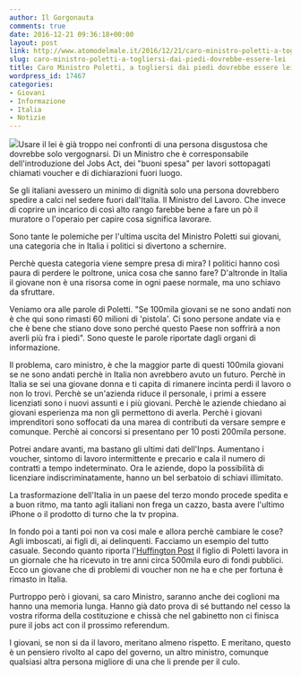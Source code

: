 ```yaml
---
author: Il Gorgonauta
comments: true
date: 2016-12-21 09:36:18+00:00
layout: post
link: http://www.atomodelmale.it/2016/12/21/caro-ministro-poletti-a-togliersi-dai-piedi-dovrebbe-essere-lei/
slug: caro-ministro-poletti-a-togliersi-dai-piedi-dovrebbe-essere-lei
title: Caro Ministro Poletti, a togliersi dai piedi dovrebbe essere lei
wordpress_id: 17467
categories:
- Giovani
- Informazione
- Italia
- Notizie
---
```


![](http://www.atomodelmale.it/wp-content/uploads/2016/12/Voucher-lavoro-300x99.jpg)Usare il lei è già troppo nei confronti di una persona disgustosa che dovrebbe solo vergognarsi. Di un Ministro che è corresponsabile dell'introduzione del Jobs Act, dei "buoni spesa" per lavori sottopagati chiamati voucher e di dichiarazioni fuori luogo.

Se gli italiani avessero un minimo di dignità solo una persona dovrebbero spedire a calci nel sedere fuori dall'Italia. Il Ministro del Lavoro. Che invece di coprire un incarico di così alto rango farebbe bene a fare un pò il muratore o l'operaio per capire cosa significa lavorare.


Sono tante le polemiche per l'ultima uscita del Ministro Poletti sui giovani, una categoria che in Italia i politici si divertono a schernire.

Perchè questa categoria viene sempre presa di mira? I politici hanno così paura di perdere le poltrone, unica cosa che sanno fare? D'altronde in Italia il giovane non è una risorsa come in ogni paese normale, ma uno schiavo da sfruttare.

Veniamo ora alle parole di Poletti. "Se 100mila giovani se ne sono andati non è che qui sono rimasti 60 milioni di 'pistola'. Ci sono persone andate via e che è bene che stiano dove sono perché questo Paese non soffrirà a non averli più fra i piedi". Sono queste le parole riportate dagli organi di informazione.

Il problema, caro ministro, è che la maggior parte di questi 100mila giovani se ne sono andati perchè in Italia non avrebbero avuto un futuro. Perchè in Italia se sei una giovane donna e ti capita di rimanere incinta perdi il lavoro o non lo trovi. Perchè se un'azienda riduce il personale, i primi a essere licenziati sono i nuovi assunti e i più giovani. Perchè le aziende chiedano ai giovani esperienza ma non gli permettono di averla. Perchè i giovani imprenditori sono soffocati da una marea di contributi da versare sempre e comunque. Perchè ai concorsi si presentano per 10 posti 200mila persone.

Potrei andare avanti, ma bastano gli ultimi dati dell'Inps. Aumentano i voucher, sintomo di lavoro intermittente e precario e cala il numero di contratti a tempo indeterminato. Ora le aziende, dopo la possibilità di licenziare indiscriminatamente, hanno un bel serbatoio di schiavi illimitato.

La trasformazione dell'Italia in un paese del terzo mondo procede spedita e a buon ritmo, ma tanto agli italiani non frega un cazzo, basta avere l'ultimo iPhone o il prodotto di turno che la tv propina.

In fondo poi a tanti poi non va cosi male e allora perchè cambiare le cose? Agli imboscati, ai figli di, ai delinquenti. Facciamo un esempio del tutto casuale. Secondo quanto riporta l'[Huffington Post](http://www.huffingtonpost.it/2016/12/20/figlio-poletti-giornale-soldi-pubblici_n_13747656.html?utm_hp_ref=italy) il figlio di Poletti lavora in un giornale che ha ricevuto in tre anni circa 500mila euro di fondi pubblici. Ecco un giovane che di problemi di voucher non ne ha e che per fortuna è rimasto in Italia.

Purtroppo però i giovani, sa caro Ministro, saranno anche dei coglioni ma hanno una memoria lunga. Hanno già dato prova di sé buttando nel cesso la vostra riforma della costituzione e chissà che nel gabinetto non ci finisca pure il jobs act con il prossimo referendum.

I giovani, se non si da il lavoro, meritano almeno rispetto. E meritano, questo è un pensiero rivolto al capo del governo, un altro ministro, comunque qualsiasi altra persona migliore di una che li prende per il culo.
